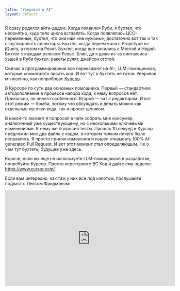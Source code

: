 ```yaml
---
title: "Уверовал в AI"
layout: default
---
```


Я сразу родился айти-дедом. Когда появился Руби, я бухтел, что непонятно, куда тело цикла вставлять. Когда появлялись ЦСС-переменные, бухтел, что они нам «не нужоны», достаточно вот так и так сгруппировать селекторы. Бухтел, когда переезжали с Propotype на jQuery, а потом на Реакт. Бухтел, когда все носились с Монгой и Нодой. Бухтел с каждым релизом Рельс. Блин, да я даже из-за синтаксиса хэшей в Руби бухтел: ракеты рулят, джейсон отстой.

Сейчас в программировании все переезжают на AI-, LLM-помощников, которые «помогают» писать код. И вот тут я бухтеть не готов. Уверовал мгновенно, как попробовал <a href="https://www.cursor.com/">Курсор</a>.

В Курсоре по сути два основных помощника. Первый — стандартное автодополнение в процессе набора кода, к нему вопросов нет. Прикольно, но ничего особенного. Второй — чат с редактором. И вот этот режим — бомба, потому что обсуждать и делать можно как отдельные кусочки кода, так и проект целиком.

В какой-то момент я попросил в чате собрать мне консумер, аналогичный уже существующему, но с несколькими ключевыми изменениями. К нему же попросил тесты. Прошло 10 секунд и Курсор предложил мне два файла с кодом, в котором толком _нечего_ было исправлять. Я просто принял изменения и пошел открывать 100% AI-generated Pull Request. И вот этот момент стал определяющим. Не о чем тут бухтеть, будущее уже здесь.

Короче, если вы еще не используете LLM-помощников в разработке, попробуйте Курсор. Просто перетерпите ВС Код и дайте ему неделю:<br>
<https://www.cursor.com/>

Если вам интересно, как там у них все под капотом, послушайте подкаст с Лексом Фридманом:
<div class="youtubeVideo">
<iframe width="560" height="315" src="https://www.youtube.com/embed/oFfVt3S51T4" title="YouTube video player" frameborder="0" allow="accelerometer; autoplay; clipboard-write; encrypted-media; gyroscope; picture-in-picture; web-share" referrerpolicy="strict-origin-when-cross-origin" allowfullscreen></iframe>
</div>
